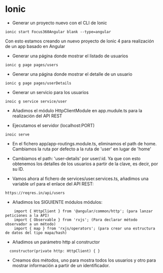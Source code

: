 # Ionic
 
* Generar un proyecto nuevo con el CLI de Ionic
```
ionic start Focus360Angular blank --type=angular
```
Con esto estamos creando un nuevo proyecto de Ionic 4 para realización de un app basado en Angular

* Generar una página donde mostrar el listado de usuarios
```
ionic g page pages/users
```

* Generar una página donde mostrar el detalle de un usuario
```
ionic g page pages/userDetails
```

* Generar un servicio para los usuarios
```
inoic g service service/user
```

* Añadimos el módulo HttpClientModule en app.mudule.ts para la realización del API REST

* Ejecutamos el servidor (localhost:PORT) 
```
inoic serve
```

* En el fichero app/app-routings.module.ts, eliminamos el path de home. Cambiamos la ruta por defecto
a la ruta de 'user' en lugar de 'home'

* Cambiamos el path: 'user-details' por user/:id. Ya que con esto obtenemos los detalles de los usuarios a partir de la clave, es decir, por su ID.

* Vamos ahora al fichero de services/user.services.ts, añadimos una variable url para el enlace del API REST:
```
https://reqres.in/api/users
```

* Añadimos los SIGUIENTE módulos módulos:
```
	import { HttpClient } from '@angular/common/http'; (para lanzar peticiones a la API)
	import { Observable } from 'rxjs'; (Para declarar método observador a un método)
	import { map } from 'rxjs/operators'; (para crear una estructura de datos del tipo mapa/hash)
```

* Añadimos un parámetro http al constructor
```
  constructor(private http: HttpClient) { }
```

* Creamos dos métodos, uno para mostra todos los usuarios y otro para mostrar información a partir de un identificador.
